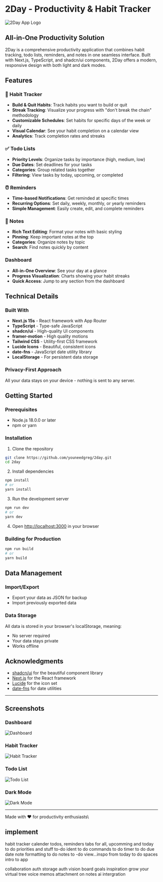 # 2Day - Productivity & Habit Tracker

![2Day App Logo](public/2day-logo.png)

## All-in-One Productivity Solution

2Day is a comprehensive productivity application that combines habit tracking, todo lists, reminders, and notes in one seamless interface. Built with Next.js, TypeScript, and shadcn/ui components, 2Day offers a modern, responsive design with both light and dark modes.

## Features

### 🔄 Habit Tracker
- **Build & Quit Habits**: Track habits you want to build or quit
- **Streak Tracking**: Visualize your progress with "don't break the chain" methodology
- **Customizable Schedules**: Set habits for specific days of the week or daily
- **Visual Calendar**: See your habit completion on a calendar view
- **Analytics**: Track completion rates and streaks

### ✅ Todo Lists
- **Priority Levels**: Organize tasks by importance (high, medium, low)
- **Due Dates**: Set deadlines for your tasks
- **Categories**: Group related tasks together
- **Filtering**: View tasks by today, upcoming, or completed

### ⏰ Reminders
- **Time-based Notifications**: Get reminded at specific times
- **Recurring Options**: Set daily, weekly, monthly, or yearly reminders
- **Simple Management**: Easily create, edit, and complete reminders

### 📝 Notes
- **Rich Text Editing**: Format your notes with basic styling
- **Pinning**: Keep important notes at the top
- **Categories**: Organize notes by topic
- **Search**: Find notes quickly by content

### Dashboard
- **All-in-One Overview**: See your day at a glance
- **Progress Visualization**: Charts showing your habit streaks
- **Quick Access**: Jump to any section from the dashboard

## Technical Details

### Built With
- **Next.js 15s** - React framework with App Router
- **TypeScript** - Type-safe JavaScript
- **shadcn/ui** - High-quality UI components
- **framer-motion** - High quality motions
- **Tailwind CSS** - Utility-first CSS framework
- **Lucide Icons** - Beautiful, consistent icons
- **date-fns** - JavaScript date utility library
- **LocalStorage** - For persistent data storage

### Privacy-First Approach
All your data stays on your device - nothing is sent to any server.

## Getting Started

### Prerequisites
- Node.js 18.0.0 or later
- npm or yarn

### Installation

1. Clone the repository
```bash
git clone https://github.com/youneedgreg/2day.git
cd 2day
```

2. Install dependencies
```bash
npm install
# or
yarn install
```

3. Run the development server
```bash
npm run dev
# or
yarn dev
```

4. Open [http://localhost:3000](http://localhost:3000) in your browser

### Building for Production

```bash
npm run build
# or
yarn build
```

## Data Management

### Import/Export
- Export your data as JSON for backup
- Import previously exported data

### Data Storage
All data is stored in your browser's localStorage, meaning:
- No server required
- Your data stays private
- Works offline


## Acknowledgments

- [shadcn/ui](https://ui.shadcn.com/) for the beautiful component library
- [Next.js](https://nextjs.org/) for the React framework
- [Lucide](https://lucide.dev/) for the icon set
- [date-fns](https://date-fns.org/) for date utilities

---

## Screenshots

### Dashboard
![Dashboard](screenshots/dashboard.png)

### Habit Tracker
![Habit Tracker](screenshots/habits.png)

### Todo List
![Todo List](screenshots/todos.png)

### Dark Mode
![Dark Mode](screenshots/dark-mode.png)

---

Made with ❤️ for productivity enthusiasts\



## implement
habit tracker calender 
todos, reminders tabs for all, upcomming and today
to do priorities and stuff
to-do ident
to do commands
to do timer
to do due date
note formatting
to do notes
to -do view...inspo from today
to do spaces
intro to app


collaboration
auth
storage
auth
vision board
goals
inspiration
grow your virtual tree
voice memos
attachment on notes
ai intergration
